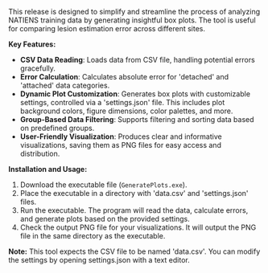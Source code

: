 This release is designed to simplify and streamline the process of analyzing NATIENS training data by generating insightful box plots. The tool is useful for comparing lesion estimation error across different sites.

**Key Features:**
- **CSV Data Reading**: Loads data from CSV file, handling potential errors gracefully.
- **Error Calculation**: Calculates absolute error for 'detached' and 'attached' data categories.
- **Dynamic Plot Customization**: Generates box plots with customizable settings, controlled via a 'settings.json' file. This includes plot background colors, figure dimensions, color palettes, and more.
- **Group-Based Data Filtering**: Supports filtering and sorting data based on predefined groups.
- **User-Friendly Visualization**: Produces clear and informative visualizations, saving them as PNG files for easy access and distribution.

**Installation and Usage:**
1. Download the executable file (`GeneratePlots.exe`).
2. Place the executable in a directory with 'data.csv' and 'settings.json' files. 
3. Run the executable. The program will read the data, calculate errors, and generate plots based on the provided settings.
4. Check the output PNG file for your visualizations. It will output the PNG file in the same directory as the executable.

**Note:** This tool expects the CSV file to be named 'data.csv'. You can modify the settings by opening settings.json with a text editor. 
